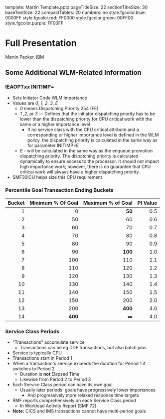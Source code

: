 template: Martin Template.pptx
pageTitleSize: 22
sectionTitleSize: 30
baseTextSize: 22
compactTables: 20
numbers: no
style.fgcolor.blue: 0000FF
style.fgcolor.red: FF0000
style.fgcolor.green: 00FF00
style.fgcolor.purple: FF00FF

# Full Presentation
Martin Packer, IBM


## Some Additional WLM-Related Information

### IEAOPT*xx* INITIMP=

* Sets Initiator Code WLM Importance
* Values are *0*, *1*, *2*, *3*, *E*
	* *0* means Dispatching Priority 254 (FE)
	* *1* ,*2*, or *3* — Defines that the initiator dispatching priority has to be lower than the dispatching priority for CPU critical work with the same or a higher importance level
		* If no service class with the CPU critical attribute and a corresponding or higher importance level is defined in the WLM policy, the dispatching priority is calculated in the same way as for parameter INITIMP=E
	* *E* - will be calculated in the same way as the enqueue promotion dispatching priority. The dispatching priority is calculated dynamically to ensure access to the processor. It should not impact high importance work; however, there is no guarantee that CPU critical work will always have a higher dispatching priority.
* SMF30ICU helps size this CPU requirement

### Percentile Goal Transaction Ending Buckets

|Bucket|Minimum % Of Goal|Maximum % of Goal|PI Value|
|-:|--:|--:|-:|
|1|0|**50**|0.5|
|2|50|60|0.6|
|3|60|70|0.7|
|4|70|80|0.8|
|5|80|90|0.9|
|6|90|**100**|1.0|
|7|100|110|1.1|
|8|110|120|1.2|
|9|120|130|1.3|
|10|130|140|1.4|
|11|140|150|1.5|
|12|150|200|2.0|
|13|200|**400**|4.0|
|14|**400**|**&infin;**|4.0|

### Service Class Periods

* "Transactions" accumulate <span class="blue">service</span>
    * Transactions can be eg DDF transactions, but also batch jobs
* Service is typically <span class="blue">CPU</span>
* Transactions start in Period 1
* When a transaction's service exceeds the <span class="blue">duration</span> for Period 1 it switches to Period 2
    * Duration is **not** Elapsed Time
    * Likewise from Period 2 to Period 3
* Each Service Class period can have its own goal
    * Usually later periods' goals have progressively lower importances
        * And progressively more relaxed response time targets<br/>
* RMF reports comprehensively on each Service Class period
    * In Workload Activity Report (SMF 72)
* **Note:** CICS and IMS transactions cannot have multi-period goals
